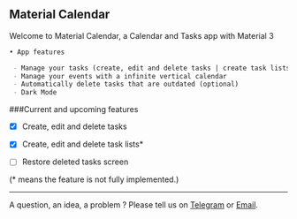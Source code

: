 ## Material Calendar

Welcome to Material Calendar, a Calendar and Tasks app with Material 3




```markdown
• App features 

 - Manage your tasks (create, edit and delete tasks | create task lists) simply 
 - Manage your events with a infinite vertical calendar
 - Automatically delete tasks that are outdated (optional)
 - Dark Mode
```

###Current and upcoming features
- [x] Create, edit and delete tasks
- [x] Create, edit and delete task lists*
- [ ] Restore deleted tasks screen


(* means the feature is not fully implemented.)

-------
A question, an idea, a problem ? Please tell us on [Telegram](https://t.me/materialcalendar) or [Email](liandevapp@gmail.com).
